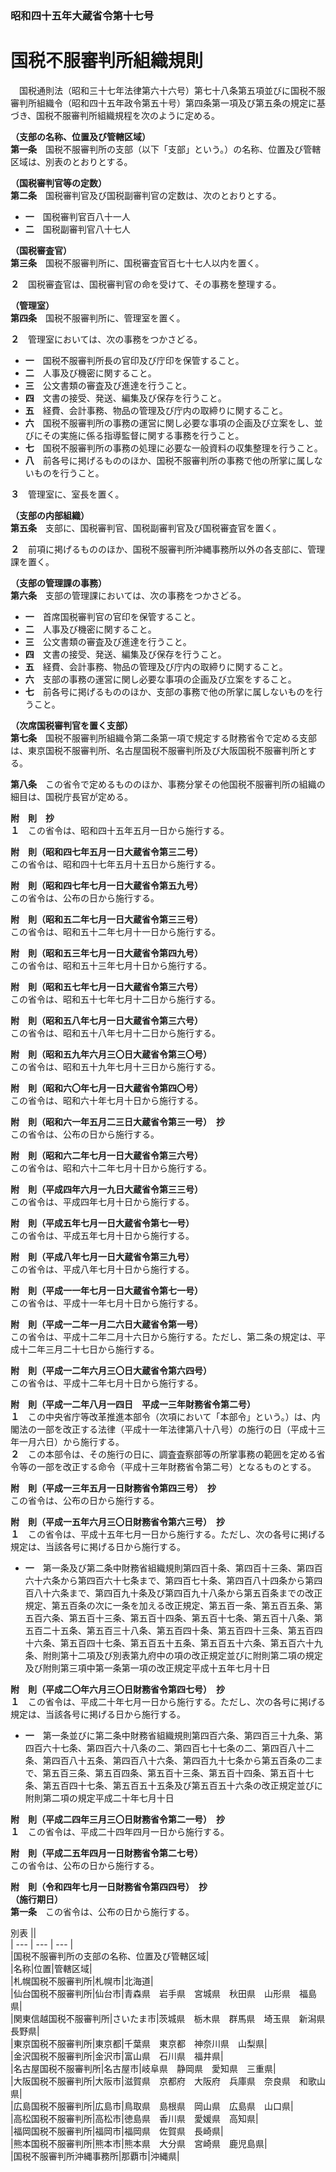 ### 昭和四十五年大蔵省令第十七号  
# 国税不服審判所組織規則  
　国税通則法（昭和三十七年法律第六十六号）第七十八条第五項並びに国税不服審判所組織令（昭和四十五年政令第五十号）第四条第一項及び第五条の規定に基づき、国税不服審判所組織規程を次のように定める。  
  
**（支部の名称、位置及び管轄区域）**  
**第一条**　国税不服審判所の支部（以下「支部」という。）の名称、位置及び管轄区域は、別表のとおりとする。  
  
**（国税審判官等の定数）**  
**第二条**　国税審判官及び国税副審判官の定数は、次のとおりとする。  
* **一**　国税審判官百八十一人  
* **二**　国税副審判官八十七人  
  
**（国税審査官）**  
**第三条**　国税不服審判所に、国税審査官百七十七人以内を置く。  
  
**２**　国税審査官は、国税審判官の命を受けて、その事務を整理する。  
  
**（管理室）**  
**第四条**　国税不服審判所に、管理室を置く。  
  
**２**　管理室においては、次の事務をつかさどる。  
* **一**　国税不服審判所長の官印及び庁印を保管すること。  
* **二**　人事及び機密に関すること。  
* **三**　公文書類の審査及び進達を行うこと。  
* **四**　文書の接受、発送、編集及び保存を行うこと。  
* **五**　経費、会計事務、物品の管理及び庁内の取締りに関すること。  
* **六**　国税不服審判所の事務の運営に関し必要な事項の企画及び立案をし、並びにその実施に係る指導監督に関する事務を行うこと。  
* **七**　国税不服審判所の事務の処理に必要な一般資料の収集整理を行うこと。  
* **八**　前各号に掲げるもののほか、国税不服審判所の事務で他の所掌に属しないものを行うこと。  
  
**３**　管理室に、室長を置く。  
  
**（支部の内部組織）**  
**第五条**　支部に、国税審判官、国税副審判官及び国税審査官を置く。  
  
**２**　前項に掲げるもののほか、国税不服審判所沖縄事務所以外の各支部に、管理課を置く。  
  
**（支部の管理課の事務）**  
**第六条**　支部の管理課においては、次の事務をつかさどる。  
* **一**　首席国税審判官の官印を保管すること。  
* **二**　人事及び機密に関すること。  
* **三**　公文書類の審査及び進達を行うこと。  
* **四**　文書の接受、発送、編集及び保存を行うこと。  
* **五**　経費、会計事務、物品の管理及び庁内の取締りに関すること。  
* **六**　支部の事務の運営に関し必要な事項の企画及び立案をすること。  
* **七**　前各号に掲げるもののほか、支部の事務で他の所掌に属しないものを行うこと。  
  
**（次席国税審判官を置く支部）**  
**第七条**　国税不服審判所組織令第二条第一項で規定する財務省令で定める支部は、東京国税不服審判所、名古屋国税不服審判所及び大阪国税不服審判所とする。  
  
**第八条**　この省令で定めるもののほか、事務分掌その他国税不服審判所の組織の細目は、国税庁長官が定める。  
  
**附　則　抄**  
**１**　この省令は、昭和四十五年五月一日から施行する。  
  
**附　則（昭和四七年五月一日大蔵省令第三二号）**  
この省令は、昭和四十七年五月十五日から施行する。  
  
**附　則（昭和四七年七月一日大蔵省令第五九号）**  
この省令は、公布の日から施行する。  
  
**附　則（昭和五二年七月一日大蔵省令第三三号）**  
この省令は、昭和五十二年七月十一日から施行する。  
  
**附　則（昭和五三年七月一日大蔵省令第四九号）**  
この省令は、昭和五十三年七月十日から施行する。  
  
**附　則（昭和五七年七月一日大蔵省令第三六号）**  
この省令は、昭和五十七年七月十二日から施行する。  
  
**附　則（昭和五八年七月一日大蔵省令第三六号）**  
この省令は、昭和五十八年七月十二日から施行する。  
  
**附　則（昭和五九年六月三〇日大蔵省令第三〇号）**  
この省令は、昭和五十九年七月十三日から施行する。  
  
**附　則（昭和六〇年七月一日大蔵省令第四〇号）**  
この省令は、昭和六十年七月十日から施行する。  
  
**附　則（昭和六一年五月二三日大蔵省令第三一号）　抄**  
この省令は、公布の日から施行する。  
  
**附　則（昭和六二年七月一日大蔵省令第三六号）**  
この省令は、昭和六十二年七月十日から施行する。  
  
**附　則（平成四年六月一九日大蔵省令第三三号）**  
この省令は、平成四年七月十日から施行する。  
  
**附　則（平成五年七月一日大蔵省令第七一号）**  
この省令は、平成五年七月十日から施行する。  
  
**附　則（平成八年七月一日大蔵省令第三九号）**  
この省令は、平成八年七月十日から施行する。  
  
**附　則（平成一一年七月一日大蔵省令第七一号）**  
この省令は、平成十一年七月十日から施行する。  
  
**附　則（平成一二年一月二六日大蔵省令第一号）**  
この省令は、平成十二年二月十六日から施行する。ただし、第二条の規定は、平成十二年三月二十七日から施行する。  
  
**附　則（平成一二年六月三〇日大蔵省令第六四号）**  
この省令は、平成十二年七月十日から施行する。  
  
**附　則（平成一二年八月一四日　平成一三年財務省令第二号）**  
**１**　この中央省庁等改革推進本部令（次項において「本部令」という。）は、内閣法の一部を改正する法律（平成十一年法律第八十八号）の施行の日（平成十三年一月六日）から施行する。  
**２**　この本部令は、その施行の日に、調査査察部等の所掌事務の範囲を定める省令等の一部を改正する命令（平成十三年財務省令第二号）となるものとする。  
  
**附　則（平成一三年五月一日財務省令第四三号）　抄**  
この省令は、公布の日から施行する。  
  
**附　則（平成一五年六月三〇日財務省令第六三号）　抄**  
**１**　この省令は、平成十五年七月一日から施行する。ただし、次の各号に掲げる規定は、当該各号に掲げる日から施行する。  
* **一**　第一条及び第二条中財務省組織規則第四百十条、第四百十三条、第四百六十六条から第四百六十七条まで、第四百七十条、第四百八十四条から第四百八十六条まで、第四百九十条及び第四百九十八条から第五百条までの改正規定、第五百条の次に一条を加える改正規定、第五百一条、第五百五条、第五百六条、第五百十三条、第五百十四条、第五百十七条、第五百十八条、第五百二十五条、第五百三十八条、第五百四十条、第五百四十三条、第五百四十六条、第五百四十七条、第五百五十五条、第五百五十六条、第五百六十九条、附則第十二項及び別表第九府中の項の改正規定並びに附則第二項の規定及び附則第三項中第一条第一項の改正規定平成十五年七月十日  
  
**附　則（平成二〇年六月三〇日財務省令第四七号）　抄**  
**１**　この省令は、平成二十年七月一日から施行する。ただし、次の各号に掲げる規定は、当該各号に掲げる日から施行する。  
* **一**　第一条並びに第二条中財務省組織規則第四百六条、第四百三十九条、第四百六十七条、第四百六十八条の二、第四百七十七条の二、第四百八十二条、第四百八十五条、第四百八十六条、第四百九十七条から第五百条の二まで、第五百三条、第五百四条、第五百十三条、第五百十四条、第五百十七条、第五百四十七条、第五百五十五条及び第五百五十六条の改正規定並びに附則第二項の規定平成二十年七月十日  
  
**附　則（平成二四年三月三〇日財務省令第二一号）　抄**  
**１**　この省令は、平成二十四年四月一日から施行する。  
  
**附　則（平成二五年四月一日財務省令第二七号）**  
この省令は、公布の日から施行する。  
  
**附　則（令和四年七月一日財務省令第四四号）　抄**  
**（施行期日）**  
**第一条**　この省令は、公布の日から施行する。  
  
別表
||  
| --- | --- | --- |  
|国税不服審判所の支部の名称、位置及び管轄区域|  
|名称|位置|管轄区域|  
|札幌国税不服審判所|札幌市|北海道|  
|仙台国税不服審判所|仙台市|青森県　岩手県　宮城県　秋田県　山形県　福島県|  
|関東信越国税不服審判所|さいたま市|茨城県　栃木県　群馬県　埼玉県　新潟県　長野県|  
|東京国税不服審判所|東京都|千葉県　東京都　神奈川県　山梨県|  
|金沢国税不服審判所|金沢市|富山県　石川県　福井県|  
|名古屋国税不服審判所|名古屋市|岐阜県　静岡県　愛知県　三重県|  
|大阪国税不服審判所|大阪市|滋賀県　京都府　大阪府　兵庫県　奈良県　和歌山県|  
|広島国税不服審判所|広島市|鳥取県　島根県　岡山県　広島県　山口県|  
|高松国税不服審判所|高松市|徳島県　香川県　愛媛県　高知県|  
|福岡国税不服審判所|福岡市|福岡県　佐賀県　長崎県|  
|熊本国税不服審判所|熊本市|熊本県　大分県　宮崎県　鹿児島県|  
|国税不服審判所沖縄事務所|那覇市|沖縄県|  
  
